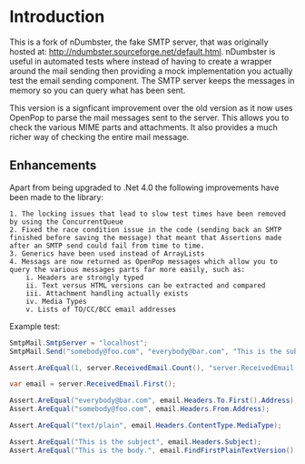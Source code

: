 Introduction
===============================================================================
This is a fork of nDumbster, the fake SMTP server, that was originally hosted at: http://ndumbster.sourceforge.net/default.html. nDumbster is useful in automated tests where instead of having to create a wrapper around the mail sending then providing a mock
implementation you actually test the email sending component. The SMTP server keeps the messages in memory so you can query what has been sent.

This version is a signficant improvement over the old version as it now uses OpenPop to parse the mail messages sent to the server. This allows 
you to check the various MIME parts and attachments. It also provides a much richer way of checking the entire mail message.

Enhancements
-------------------------------------------------------------------------------
Apart from being upgraded to .Net 4.0 the following improvements have been made to the library:

    1. The locking issues that lead to slow test times have been removed by using the ConcurrentQueue
	2. Fixed the race condition issue in the code (sending back an SMTP finished before saving the message) that meant that Assertions made after an SMTP send could fail from time to time.
    3. Generics have been used instead of ArrayLists
	4. Messags are now returned as OpenPop messages which allow you to query the various messages parts far more easily, such as:
		i. Headers are strongly typed
		ii. Text versus HTML versions can be extracted and compared
		iii. Attachment handling actually exists
		iv. Media Types
		v. Lists of TO/CC/BCC email addresses
	
Example test:

```C#
SmtpMail.SmtpServer = "localhost";
SmtpMail.Send("somebody@foo.com", "everybody@bar.com", "This is the subject", "This is the body.");

Assert.AreEqual(1, server.ReceivedEmail.Count(), "server.ReceivedEmail.Length");

var email = server.ReceivedEmail.First();

Assert.AreEqual("everybody@bar.com", email.Headers.To.First().Address);
Assert.AreEqual("somebody@foo.com", email.Headers.From.Address);

Assert.AreEqual("text/plain", email.Headers.ContentType.MediaType);

Assert.AreEqual("This is the subject", email.Headers.Subject);
Assert.AreEqual("This is the body.", email.FindFirstPlainTextVersion().GetBodyAsText());
```
